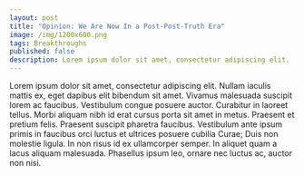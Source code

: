 ```yaml
---
layout: post
title: "Opinion: We Are Now In a Post-Post-Truth Era"
image: /img/1200x600.png
tags: Breakthroughs
published: false
description: Lorem ipsum dolor sit amet, consectetur adipiscing elit.
---
```



Lorem ipsum dolor sit amet, consectetur adipiscing elit. Nullam iaculis mattis ex, eget dapibus elit bibendum sit amet. Vivamus malesuada suscipit lorem ac faucibus. Vestibulum congue posuere auctor. Curabitur in laoreet tellus. Morbi aliquam nibh id erat cursus porta sit amet in metus. Praesent et pretium felis. Praesent suscipit pharetra faucibus. Vestibulum ante ipsum primis in faucibus orci luctus et ultrices posuere cubilia Curae; Duis non molestie ligula. In non risus id ex ullamcorper semper. In aliquet quam a lacus aliquam malesuada. Phasellus ipsum leo, ornare nec luctus ac, auctor non nisi.
